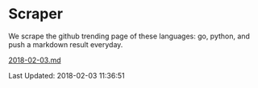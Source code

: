 # Scraper

We scrape the github trending page of these languages: go, python, and push a markdown result everyday.

[2018-02-03.md](https://github.com/borays/Scraper/blob/master/2018-02-03.md)

Last Updated: 2018-02-03 11:36:51